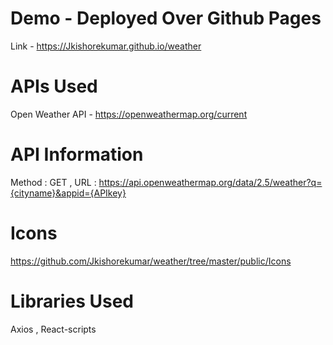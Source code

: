 # Demo - Deployed Over Github Pages

Link - https://Jkishorekumar.github.io/weather

# APIs Used

Open Weather API - https://openweathermap.org/current

# API Information

Method : GET ,
URL : https://api.openweathermap.org/data/2.5/weather?q={cityname}&appid={APIkey}

# Icons

https://github.com/Jkishorekumar/weather/tree/master/public/Icons

# Libraries Used

Axios , React-scripts
